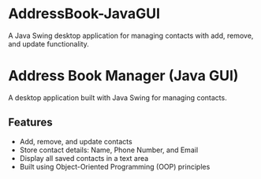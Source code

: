 # AddressBook-JavaGUI
A Java Swing desktop application for managing contacts with add, remove, and update functionality.
# Address Book Manager (Java GUI)

A desktop application built with Java Swing for managing contacts.

## Features
- Add, remove, and update contacts  
- Store contact details: Name, Phone Number, and Email  
- Display all saved contacts in a text area  
- Built using Object-Oriented Programming (OOP) principles  
